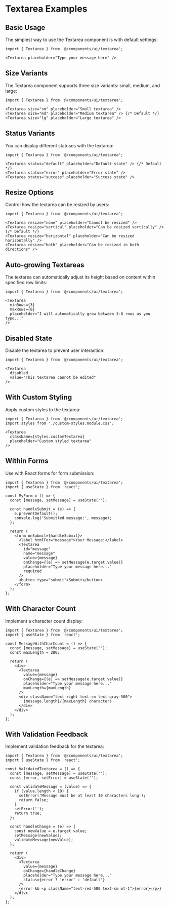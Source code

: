 # Textarea Examples

## Basic Usage

The simplest way to use the Textarea component is with default settings:

```tsx
import { Textarea } from '@/components/ui/textarea';

<Textarea placeholder="Type your message here" />
```

## Size Variants

The Textarea component supports three size variants: small, medium, and large:

```tsx
import { Textarea } from '@/components/ui/textarea';

<Textarea size="sm" placeholder="Small textarea" />
<Textarea size="md" placeholder="Medium textarea" /> {/* Default */}
<Textarea size="lg" placeholder="Large textarea" />
```

## Status Variants

You can display different statuses with the textarea:

```tsx
import { Textarea } from '@/components/ui/textarea';

<Textarea status="default" placeholder="Default state" /> {/* Default */}
<Textarea status="error" placeholder="Error state" />
<Textarea status="success" placeholder="Success state" />
```

## Resize Options

Control how the textarea can be resized by users:

```tsx
import { Textarea } from '@/components/ui/textarea';

<Textarea resize="none" placeholder="Cannot be resized" />
<Textarea resize="vertical" placeholder="Can be resized vertically" /> {/* Default */}
<Textarea resize="horizontal" placeholder="Can be resized horizontally" />
<Textarea resize="both" placeholder="Can be resized in both directions" />
```

## Auto-growing Textareas

The textarea can automatically adjust its height based on content within specified row limits:

```tsx
import { Textarea } from '@/components/ui/textarea';

<Textarea 
  minRows={3} 
  maxRows={8} 
  placeholder="I will automatically grow between 3-8 rows as you type..." 
/>
```

## Disabled State

Disable the textarea to prevent user interaction:

```tsx
import { Textarea } from '@/components/ui/textarea';

<Textarea 
  disabled 
  value="This textarea cannot be edited" 
/>
```

## With Custom Styling

Apply custom styles to the textarea:

```tsx
import { Textarea } from '@/components/ui/textarea';
import styles from './custom-styles.module.css';

<Textarea 
  className={styles.customTextarea} 
  placeholder="Custom styled textarea" 
/>
```

## Within Forms

Use with React forms for form submission:

```tsx
import { Textarea } from '@/components/ui/textarea';
import { useState } from 'react';

const MyForm = () => {
  const [message, setMessage] = useState('');
  
  const handleSubmit = (e) => {
    e.preventDefault();
    console.log('Submitted message:', message);
  };
  
  return (
    <form onSubmit={handleSubmit}>
      <label htmlFor="message">Your Message:</label>
      <Textarea 
        id="message"
        name="message"
        value={message}
        onChange={(e) => setMessage(e.target.value)}
        placeholder="Type your message here..."
        required
      />
      <button type="submit">Submit</button>
    </form>
  );
};
```

## With Character Count

Implement a character count display:

```tsx
import { Textarea } from '@/components/ui/textarea';
import { useState } from 'react';

const MessageWithCharCount = () => {
  const [message, setMessage] = useState('');
  const maxLength = 280;
  
  return (
    <div>
      <Textarea 
        value={message}
        onChange={(e) => setMessage(e.target.value)}
        placeholder="Type your message here..."
        maxLength={maxLength}
      />
      <div className="text-right text-sm text-gray-500">
        {message.length}/{maxLength} characters
      </div>
    </div>
  );
};
```

## With Validation Feedback

Implement validation feedback for the textarea:

```tsx
import { Textarea } from '@/components/ui/textarea';
import { useState } from 'react';

const ValidatedTextarea = () => {
  const [message, setMessage] = useState('');
  const [error, setError] = useState('');
  
  const validateMessage = (value) => {
    if (value.length < 10) {
      setError('Message must be at least 10 characters long');
      return false;
    }
    setError('');
    return true;
  };
  
  const handleChange = (e) => {
    const newValue = e.target.value;
    setMessage(newValue);
    validateMessage(newValue);
  };
  
  return (
    <div>
      <Textarea 
        value={message}
        onChange={handleChange}
        placeholder="Type your message here..."
        status={error ? 'error' : 'default'}
      />
      {error && <p className="text-red-500 text-sm mt-1">{error}</p>}
    </div>
  );
};
```
